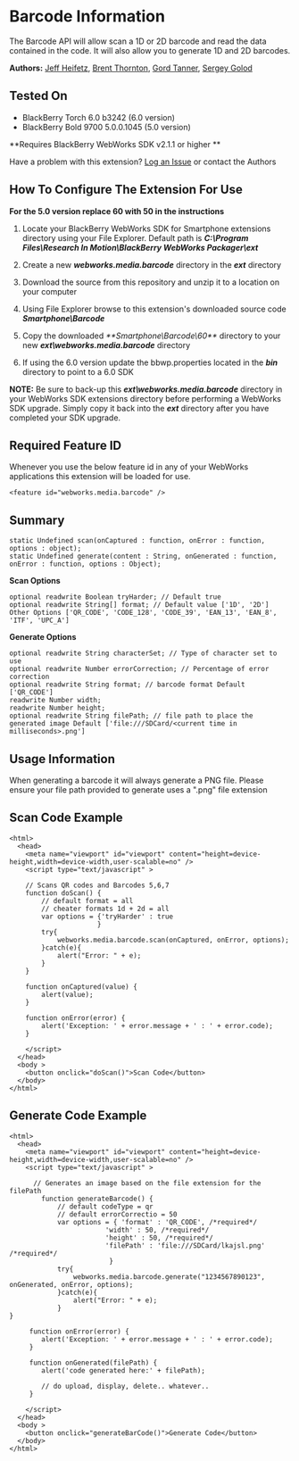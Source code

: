 # Barcode Information
The Barcode API will allow scan a 1D or 2D barcode and read the data contained in the code.  It will also allow you to generate 1D and 2D barcodes.

**Authors:** [Jeff Heifetz](https://github.com/jeffheifetz), [Brent Thornton](https://github.com/bthornton32), [Gord Tanner](https://github.com/gtanner), [Sergey Golod](https://github.com/tohman)

## Tested On

* BlackBerry Torch 6.0 b3242 (6.0 version)
* BlackBerry Bold 9700 5.0.0.1045 (5.0 version)

**Requires BlackBerry WebWorks SDK v2.1.1 or higher **

Have a problem with this extension?  [Log an Issue](https://github.com/blackberry/WebWorks-Community-APIs/issues) or contact the Authors

## How To Configure The Extension For Use
**For the 5.0 version replace 60 with 50 in the instructions**

1. Locate your BlackBerry WebWorks SDK for Smartphone extensions directory using your File Explorer.  Default path is _**C:\Program Files\Research In Motion\BlackBerry WebWorks Packager\ext**_

2. Create a new _**webworks.media.barcode**_ directory in the _**ext**_ directory

3. Download the source from this repository and unzip it to a location on your computer

4. Using File Explorer browse to this extension's downloaded source code _**Smartphone\Barcode**_

5. Copy the downloaded _**Smartphone\Barcode\60\**_ directory to your new _**ext\webworks.media.barcode**_ directory

7. If using the 6.0 version update the bbwp.properties located in the _**bin**_ directory to point to a 6.0 SDK

**NOTE:** Be sure to back-up this _**ext\webworks.media.barcode**_ directory in your WebWorks SDK extensions directory before performing a WebWorks SDK upgrade. Simply copy it back into the _**ext**_ directory after you have completed your SDK upgrade.

## Required Feature ID
Whenever you use the below feature id in any of your WebWorks applications this extension will be loaded for use.

    <feature id="webworks.media.barcode" />

## Summary

    static Undefined scan(onCaptured : function, onError : function, options : object);
    static Undefined generate(content : String, onGenerated : function, onError : function, options : Object);
	
**Scan Options**

    optional readwrite Boolean tryHarder; // Default true
	optional readwrite String[] format; // Default value ['1D', '2D'] Other Options ['QR_CODE', 'CODE_128', 'CODE_39', 'EAN_13', 'EAN_8', 'ITF', 'UPC_A']
	
**Generate Options**

    optional readwrite String characterSet; // Type of character set to use 
	optional readwrite Number errorCorrection; // Percentage of error correction
	optional readwrite String format; // barcode format Default ['QR_CODE']
	readwrite Number width; 
	readwrite Number height;
	optional readwrite String filePath; // file path to place the generated image Default ['file:///SDCard/<current time in milliseconds>.png']

	
## Usage Information

When generating a barcode it will always generate a PNG file.  Please ensure your file path provided to generate uses a ".png" file extension

## Scan Code Example

    <html>
      <head>
        <meta name="viewport" id="viewport" content="height=device-height,width=device-width,user-scalable=no" />
        <script type="text/javascript" >
        
        // Scans QR codes and Barcodes 5,6,7
        function doScan() {
            // default format = all
            // cheater formats 1d + 2d = all
            var options = {'tryHarder' : true
                          }
            try{
                webworks.media.barcode.scan(onCaptured, onError, options);
            }catch(e){
                alert("Error: " + e);
            }
        }
		 
		function onCaptured(value) {
            alert(value);
		}
		 
		function onError(error) {
            alert('Exception: ' + error.message + ' : ' + error.code);
		}
		 
        </script>
      </head>
      <body >
    	<button onclick="doScan()">Scan Code</button>
      </body>
    </html>

## Generate Code Example

    <html>
      <head>
        <meta name="viewport" id="viewport" content="height=device-height,width=device-width,user-scalable=no" />
        <script type="text/javascript" >
		
	      // Generates an image based on the file extension for the filePath
		    function generateBarcode() {
		        // default codeType = qr
		        // default errorCorrectio = 50
		        var options = { 'format' : 'QR_CODE', /*required*/
		                    'width' : 50, /*required*/
		                    'height' : 50, /*required*/
		                    'filePath' : 'file:///SDCard/lkajsl.png' /*required*/
		                     }
		        try{
		            webworks.media.barcode.generate("1234567890123", onGenerated, onError, options);
		        }catch(e){
		            alert("Error: " + e);
		        }
    }
		 
		 function onError(error) {
			alert('Exception: ' + error.message + ' : ' + error.code);
		 }
		 
		 function onGenerated(filePath) {
		    alert('code generated here:' + filePath);
		
		    // do upload, display, delete.. whatever..
	     }
		 
        </script>
      </head>
      <body >
    	<button onclick="generateBarCode()">Generate Code</button>
      </body>
    </html>

